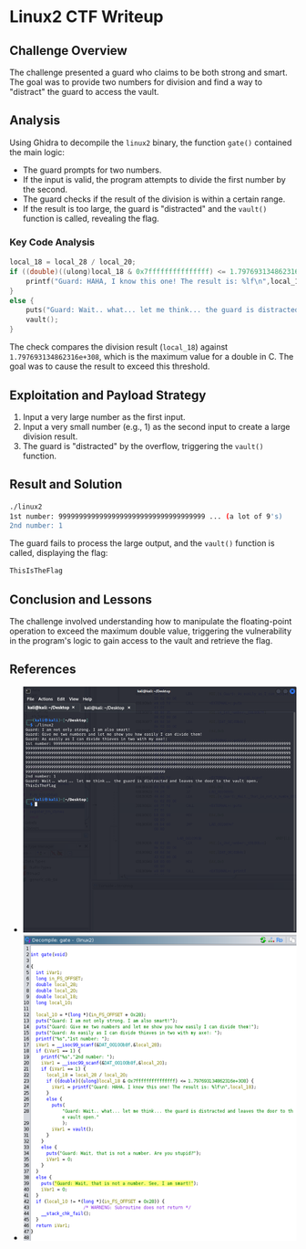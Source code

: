 # Linux2 CTF Writeup

## Challenge Overview
The challenge presented a guard who claims to be both strong and smart. The goal was to provide two numbers for division and find a way to "distract" the guard to access the vault.

## Analysis
Using Ghidra to decompile the `linux2` binary, the function `gate()` contained the main logic:
- The guard prompts for two numbers.
- If the input is valid, the program attempts to divide the first number by the second.
- The guard checks if the result of the division is within a certain range.
- If the result is too large, the guard is "distracted" and the `vault()` function is called, revealing the flag.

### Key Code Analysis
```c
local_18 = local_28 / local_20;
if ((double)((ulong)local_18 & 0x7fffffffffffffff) <= 1.797693134862316e+308) {
    printf("Guard: HAHA, I know this one! The result is: %lf\n",local_18);
}
else {
    puts("Guard: Wait.. what... let me think... the guard is distracted and leaves the door to the vault open.");
    vault();
}
```

The check compares the division result (`local_18`) against `1.797693134862316e+308`, which is the maximum value for a double in C. The goal was to cause the result to exceed this threshold.

## Exploitation and Payload Strategy
1. Input a very large number as the first input.
2. Input a very small number (e.g., 1) as the second input to create a large division result.
3. The guard is "distracted" by the overflow, triggering the `vault()` function.

## Result and Solution
```sh
./linux2
1st number: 999999999999999999999999999999999999 ... (a lot of 9's)
2nd number: 1
```
The guard fails to process the large output, and the `vault()` function is called, displaying the flag:
```sh
ThisIsTheFlag
```

## Conclusion and Lessons
The challenge involved understanding how to manipulate the floating-point operation to exceed the maximum double value, triggering the vulnerability in the program's logic to gain access to the vault and retrieve the flag.


## References
- ![alt text](/img/image-2.png)
- ![alt text](/img/image-3.png)